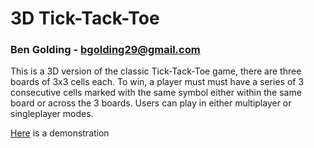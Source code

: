 # 3D Tick-Tack-Toe

### Ben Golding - bgolding29@gmail.com

This is a 3D version of the classic Tick-Tack-Toe game, there are three boards of 3x3 cells each. To win, a player must must have a series of 3 consecutive cells marked with the same symbol either within the same board or across the 3 boards. Users can play in either multiplayer or singleplayer modes.

[Here](https://youtu.be/bQslyahrK2c) is a demonstration
